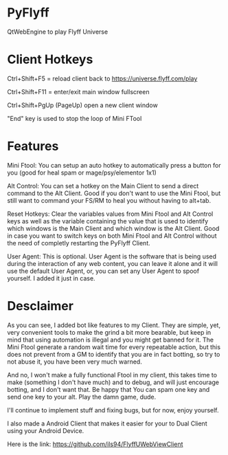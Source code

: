 # PyFlyff
QtWebEngine to play Flyff Universe

# Client Hotkeys

Ctrl+Shift+F5 = reload client back to https://universe.flyff.com/play

Ctrl+Shift+F11 = enter/exit main window fullscreen

Ctrl+Shift+PgUp (PageUp) open a new client window

"End" key is used to stop the loop of Mini FTool

# Features

Mini Ftool: You can setup an auto hotkey to automatically press a button for you (good for heal spam or mage/psy/elementor 1x1)

Alt Control: You can set a hotkey on the Main Client to send a direct command to the Alt Client. Good if you don't want to use the Mini Ftool, but still want to command your FS/RM to heal you without having to alt+tab.

Reset Hotkeys: Clear the variables values from Mini Ftool and Alt Control keys as well as the variable containing the value that is used to identify which windows is the Main Client and which window is the Alt Client. Good in case you want to switch keys on both Mini Ftool and Alt Control without the need of completly restarting the PyFlyff Client.

User Agent: This is optional. User Agent is the software that is being used during the interaction of any web content, you can leave it alone and it will use the default User Agent, or, you can set any User Agent to spoof yourself. I added it just in case.

# Desclaimer

As you can see, I added bot like features to my Client. They are simple, yet, very convenient tools to make the grind a bit more bearable, but keep in mind that using automation is illegal and you might get banned for it. The Mini Ftool generate a random wait time for every repeatable action, but this does not prevent from a GM to identify that you are in fact botting, so try to not abuse it, you have been very much warned.

And no, I won't make a fully functional Ftool in my client, this takes time to make (something I don't have much) and to debug, and will just encourage botting, and I don't want that. Be happy that You can spam one key and send one key to your alt. Play the damn game, dude.

I'll continue to implement stuff and fixing bugs, but for now, enjoy yourself.

I also made a Android Client that makes it easier for your to Dual Client using your Android Device.

Here is the link: https://github.com/ils94/FlyffUWebViewClient
